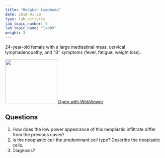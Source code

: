 ```yaml
---
title: "Hodgkin Lymphoma"
date: 2018-01-29
type: lab_activity
lab_topic_number: 9
lab_topic_name: "lab09"
weight: 3
---
```

<div class="entrybody">
<p>24-year-old female with a large mediastinal mass, cervical lymphadenopathy, and "B" symptoms (fever, fatigue, weight loss).<br clear="all"></p>

<div class="thumbnail"><a href="https://pathologylab.ctl.columbia.edu/slides/slideheme_path_03/" target="_blank"><img alt="" src="/assets/images/slide_hemepath3.jpg" width="170" height="142" class="mt-image-left"></a><a href="https://pathologylab.ctl.columbia.edu/slides/slideheme_path_03/" target="_blank">Open with WebViewer</a></div>

<h2>Questions</h2>


<ol>
<li>How does the low power appearance of this neoplastic infiltrate differ from the previous cases?</li>
<li> Is the neoplastic cell the predominant cell type? Describe the neoplastic cells.</li>
<li> Diagnosis?</li>
</ol>


						
</div>
